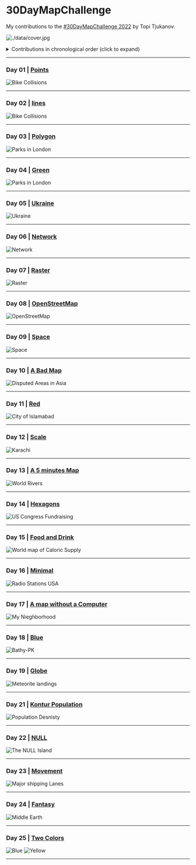 # 30DayMapChallenge

My contributions to the [#30DayMapChallenge 2022](https://twitter.com/tjukanov/status/1576650170535936001?s=20&t=YH8ZcCe1Mf5W2E-hugYRXg)  by Topi Tjukanov.

![./data/cover.jpg](https://github.com/imagineazhar/30DayMapChallenge2022/blob/main/data/cover.jpg)

<details>
  <summary>Contributions in chronological order (click to expand)</summary>

<!-- toc -->

**Maps**

* Day 01: [Points](contributions/Day01_Points)
* Day 02: [Lines](contributions/02-Lines)
* Day 03: [Polygons](contributions/03-polygons)
* Day 04: [Green](contributions/04-Green)
* Day 05: [Ukraine](https://public.tableau.com/app/profile/m.azhar/viz/UkrainePorts30DayMapChallenge/ports)
* Day 06: [Network](contributions/06-Network)
* Day 07: [Raster](contributions/07-Raster)
* Day 08: [OpenStreetMap](contributions/08-OpenStreetMap)
* Day 09: [Raster](contributions/09-space)
* Day 10: [A Bad Map](contributions/10-A_Bad_Map)
* Day 11: [Colour Friday: Red](contributions/11-Red)
* Day 12: [Scale](https://tabsoft.co/3O4CZK8)
* Day 13: [A 5 Minutes Map](contributions/13-%20A%205%20Minutes%20Map)
* Day 14: [Hexagons](https://tabsoft.co/3hDCQRy)
* Day 15: [Food and Drink](https://tabsoft.co/3O6H402)
* Day 16: [Minimal](https://tabsoft.co/3UD4UTI)
* Day 17: [A map without a Computer](contributions/17-a-map-without-computer)
* Day 18: [Colour Friday: Blue](contributions/18-blue)
* Day 19: [Globe](contributions/19-Globe)
* Day 21: [Kontur Population](contributions/21-Kontur_Population)
* Day 22: [NULL](contributions/22-NULL)
* Day 23: [Movement](contributions/23-Movement)
* Day 24: [Fantasy](https://tabsoft.co/3EZ8cLF)
* Day 25: [Colour Firday: Two Colours](contributions/25-Two-Colors)

</details>

***

### Day 01 | [Points](https://public.tableau.com/app/profile/m.azhar/viz/BikeCollisionsinLondon30DaysMapChallengePoints/Day_01Points)

![Bike Collisions](contributions/01-Points/01-points.png)

***

### Day 02 | [lines](contributions/02-Lines/)

![Bike Collisions](contributions/02-Lines/02-lines.png)

***

### Day 03 | [Polygon](contributions/03-polygons)

![Parks in London](contributions/03-polygons/02-polygons.png)

***

### Day 04 | [Green](contributions/04-Green)

![Parks in London](contributions/04-Green/04-green.png)

***

### Day 05 | [Ukraine](https://public.tableau.com/app/profile/m.azhar/viz/UkrainePorts30DayMapChallenge/ports)

![Ukraine](contributions/05-Ukraine/ports.png)

***

### Day 06 | [Network](contributions/06-Network/)

![Network](contributions/06-Network/06-network.png)

***

### Day 07 | [Raster](contributions/07-Raster)

![Raster](contributions/07-Raster/raster.png)

***

### Day 08 | [OpenStreetMap](contributions/08-OpenStreetMap)

![OpenStreetMap](contributions/08-OpenStreetMap/08-osm.png)

***

### Day 09 | [Space](contributions/09-space)

![Space](contributions/09-space/09-space.png)

***

### Day 10 | [A Bad Map](https://tabsoft.co/3UoHMIl)

![Disputed Areas in Asia](contributions/10-A_Bad_Map/Disputed%20Areas%20Asia.png)

***

### Day 11 | [Red](contributions/11-Red)

![City of Islamabad](contributions/11-Red/11-red.png)

***

### Day 12 | [Scale](https://tabsoft.co/3O4CZK8)

![Karachi](contributions/12-Scale/12-Scale.png)

***

### Day 13 | [A 5 minutes Map](contributions/13-%20A%205%20Minutes%20Map)

![World Rivers](contributions/13-%20A%205%20Minutes%20Map/world.png)

***

### Day 14 | [Hexagons](https://tabsoft.co/3hDCQRy)

![US Congress Fundraising](contributions/14-Hexagons/14-US_congress_hexagons.png)

***

### Day 15 | [Food and Drink](https://tabsoft.co/3O6H402)

![World map of Caloric Supply](contributions/15-Food/15-world-map-calories.png)

***

### Day 16 | [Minimal](https://tabsoft.co/3UD4UTI)

![Radio Stations USA](contributions/16-Minimal/16-radio-minimal.png)

***

### Day 17 | [A map without a Computer](contributions/17-a-map-without-computer)

![My Nieghborhood](contributions/17-a-map-without-computer/17-No-computer.png)

***

### Day 18 | [Blue](contributions/18-blue)

![Bathy-PK](contributions/18-blue/18-bathmetry.png)

***

### Day 19 | [Globe](contributions/19-Globe)

![Meteorite landings](contributions/19-Globe/19-globe-meteorite.png)

***

### Day 21 | [Kontur Population](contributions/21-Kontur_Population)

![Population Desnisty](contributions/21-Kontur_Population/21-population.png)

***

### Day 22 | [NULL](contributions/22-NULL)

![The NULL Island](contributions/22-NULL/22-null-island.png)

***

### Day 23 | [Movement](contributions/23-Movement)

![Major shipping Lanes](contributions/23-Movement/23-shipping-lanes.png)

***

### Day 24 | [Fantasy](https://tabsoft.co/3EZ8cLF)

![Middle Earth](contributions/24-Fantasy/24-middle-earth.png)

***

### Day 25 | [Two Colors](contributions/25-Two-Colors)

![Blue](contributions/25-Two-Colors/25-isb-2.png) ![Yellow](contributions/25-Two-Colors/25-isb-1.png)

***